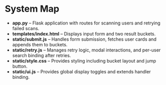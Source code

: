 # System Map

- **app.py** – Flask application with routes for scanning users and retrying failed scans.
- **templates/index.html** – Displays input form and two result buckets.
- **static/submit.js** – Handles form submission, fetches user cards and appends them to buckets.
- **static/retry.js** – Manages retry logic, modal interactions, and per-user search binding after retries.
- **static/style.css** – Provides styling including bucket layout and jump button.
- **static/ui.js** – Provides global display toggles and extends handler binding.
